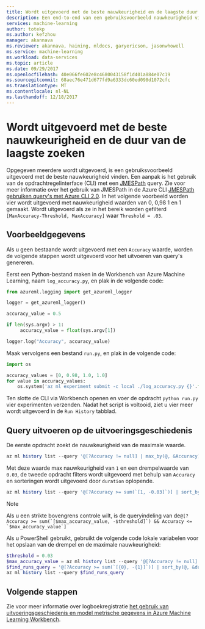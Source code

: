 ```yaml
---
title: Wordt uitgevoerd met de beste nauwkeurigheid en de laagste duur in Azure Machine Learning Workbench zoeken | Microsoft Docs
description: Een end-to-end van een gebruiksvoorbeeld nauwkeurigheid via CLI zoeken met behulp van Azure Machine Learning Workbench
services: machine-learning
author: totekp
ms.author: kefzhou
manager: akannava
ms.reviewer: akannava, haining, mldocs, garyericson, jasonwhowell
ms.service: machine-learning
ms.workload: data-services
ms.topic: article
ms.date: 09/29/2017
ms.openlocfilehash: 40e066fe602e8c4680043158f1d401a884e07c19
ms.sourcegitcommit: 68aec76e471d677fd9a6333dc60ed098d1072cfc
ms.translationtype: MT
ms.contentlocale: nl-NL
ms.lasthandoff: 12/18/2017
---
```

# <a name="find-runs-with-the-best-accuracy-and-lowest-duration"></a>Wordt uitgevoerd met de beste nauwkeurigheid en de duur van de laagste zoeken
Opgegeven meerdere wordt uitgevoerd, is een gebruiksvoorbeeld uitgevoerd met de beste nauwkeurigheid vinden. Een aanpak is het gebruik van de opdrachtregelinterface (CLI) met een [JMESPath](http://jmespath.org/) query. Zie voor meer informatie over het gebruik van JMESPath in de Azure CLI [JMESPath gebruiken query's met Azure CLI 2.0](https://docs.microsoft.com/cli/azure/query-azure-cli?view=azure-cli-latest). In het volgende voorbeeld worden vier wordt uitgevoerd met nauwkeurigheid waarden van 0, 0,98 1 en 1 gemaakt. Wordt uitgevoerd als ze in het bereik worden gefilterd `[MaxAccuracy-Threshold, MaxAccuracy]` waar `Threshold = .03`.

## <a name="sample-data"></a>Voorbeeldgegevens
Als u geen bestaande wordt uitgevoerd met een `Accuracy` waarde, worden de volgende stappen wordt uitgevoerd voor het uitvoeren van query's genereren.

Eerst een Python-bestand maken in de Workbench van Azure Machine Learning, naam `log_accuracy.py`, en plak in de volgende code:
```python
from azureml.logging import get_azureml_logger

logger = get_azureml_logger()

accuracy_value = 0.5

if len(sys.argv) > 1:
     accuracy_value = float(sys.argv[1])

logger.log("Accuracy", accuracy_value)
```

Maak vervolgens een bestand `run.py`, en plak in de volgende code:
```python
import os

accuracy_values = [0, 0.98, 1.0, 1.0]
for value in accuracy_values:
    os.system('az ml experiment submit -c local ./log_accuracy.py {}'.format(value))
```

Ten slotte de CLI via Workbench openen en voer de opdracht `python run.py` vier experimenten verzenden. Nadat het script is voltooid, ziet u vier meer wordt uitgevoerd in de `Run History` tabblad.

## <a name="query-the-run-history"></a>Query uitvoeren op de uitvoeringsgeschiedenis
De eerste opdracht zoekt de nauwkeurigheid van de maximale waarde.
```powershell
az ml history list --query '@[?Accuracy != null] | max_by(@, &Accuracy).Accuracy'
```

Met deze waarde max nauwkeurigheid van `1` en een drempelwaarde van `0.03`, de tweede opdracht filters wordt uitgevoerd met behulp van `Accuracy` en sorteringen wordt uitgevoerd door `duration` oplopende.
```powershell
az ml history list --query '@[?Accuracy >= sum(`[1, -0.03]`)] | sort_by(@, &duration)'
```
> [!NOTE]
> Als u een strikte bovengrens controle wilt, is de queryindeling van de``@[?Accuracy >= sum(`[$max_accuracy_value, -$threshold]`) && Accuracy <= `$max_accuracy_value`]``

Als u PowerShell gebruikt, gebruikt de volgende code lokale variabelen voor het opslaan van de drempel en de maximale nauwkeurigheid:
```powershell
$threshold = 0.03
$max_accuracy_value = az ml history list --query '@[?Accuracy != null] | max_by(@, &Accuracy).Accuracy'
$find_runs_query = '@[?Accuracy >= sum(`[{0}, -{1}]`)] | sort_by(@, &duration)' -f $max_accuracy_value, $threshold
az ml history list --query $find_runs_query
```

## <a name="next-steps"></a>Volgende stappen
Zie voor meer informatie over logboekregistratie [het gebruik van uitvoeringsgeschiedenis en model metrische gegevens in Azure Machine Learning Workbench](how-to-use-run-history-model-metrics.md).    
